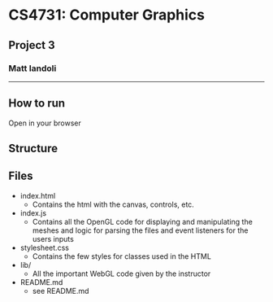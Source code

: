 # CS4731: Computer Graphics
## Project 3
### Matt Iandoli
***
## How to run
Open in your browser

## Structure

## Files
- index.html
    - Contains the html with the canvas, controls, etc.
- index.js
    - Contains all the OpenGL code for displaying and manipulating the meshes and logic for parsing the files and event listeners for the users inputs
- stylesheet.css
    - Contains the few styles for classes used in the HTML
- lib/
    - All the important WebGL code given by the instructor
- README.md
    - see README.md
